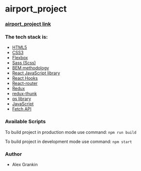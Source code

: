 # airport_project


### [airport_project link](https://airport-board-gas.netlify.app)


### The tech stack is:

- [HTML5](https://en.wikipedia.org/wiki/HTML5)
- [CSS3](https://en.wikipedia.org/wiki/Cascading_Style_Sheets)
- [Flexbox](https://en.wikipedia.org/wiki/CSS_Flexible_Box_Layout)
- [Sass (Scss)](https://sass-lang.com/)
- [BEM methodology](https://en.bem.info/methodology/)
- [React JavaScript library](https://reactjs.org/)
- [React Hooks](https://reactjs.org/docs/hooks-faq.html#gatsby-focus-wrapper)
- [React-router](https://reactrouter.com/web/guides/quick-start)
- [Redux](https://redux.js.org/)
- [redux-thunk](https://github.com/reduxjs/redux-thunk)
- [qs library](https://github.com/ljharb/qs)
- [JavaScript](https://developer.mozilla.org/ru/docs/Web/JavaScript)
- [Fetch API](https://developer.mozilla.org/en-US/docs/Web/API/Fetch_API)



### Available Scripts

To build project in production mode use command: `npm run build`

To build project in development mode use command: `npm start`

### Author

- Alex Grankin

